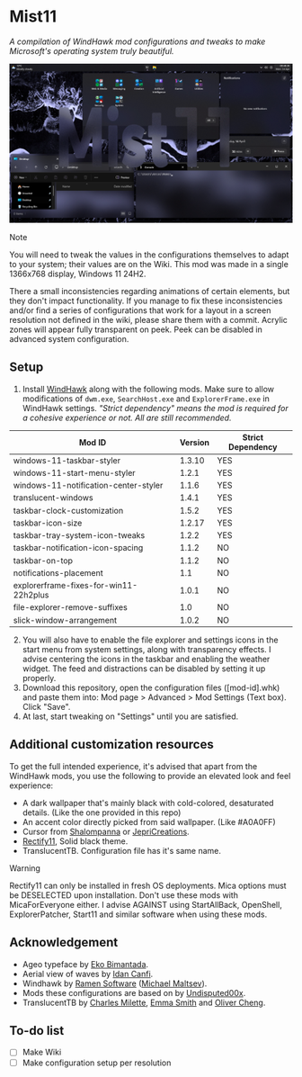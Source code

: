 # Mist11
*A compilation of WindHawk mod configurations and tweaks to make Microsoft's operating system truly beautiful.*

![Inline Preview](./screenshots/inline.png)

> [!NOTE]
> You will need to tweak the values in the configurations themselves to adapt to your system; their values are on the Wiki. This mod was made in a single 1366x768 display, Windows 11 24H2.

There a small inconsistencies regarding animations of certain elements, but they don't impact functionality.
If you manage to fix these inconsistencies and/or find a series of configurations that work for a layout in a screen resolution not defined in the wiki, please share them with a commit.
Acrylic zones will appear fully transparent on peek. Peek can be disabled in advanced system configuration.



## Setup
 1. Install [WindHawk](https://windhawk.net/) along with the following mods. Make sure to allow modifications of `dwm.exe`, `SearchHost.exe` and `ExplorerFrame.exe` in WindHawk settings.
*"Strict dependency" means the mod is required for a cohesive experience or not. All are still recommended.*

| Mod ID | Version | Strict Dependency |
|--|--|--|
| windows-11-taskbar-styler | 1.3.10 | YES |
| windows-11-start-menu-styler | 1.2.1 | YES |
| windows-11-notification-center-styler | 1.1.6 | YES |
| translucent-windows | 1.4.1 | YES |
| taskbar-clock-customization | 1.5.2 | YES |
| taskbar-icon-size | 1.2.17 | YES |
| taskbar-tray-system-icon-tweaks | 1.2.2 | YES |
| taskbar-notification-icon-spacing | 1.1.2 | NO |
| taskbar-on-top | 1.1.2 | NO |
| notifications-placement | 1.1 | NO |
| explorerframe-fixes-for-win11-22h2plus | 1.0.1 | NO |
| file-explorer-remove-suffixes | 1.0 | NO |
| slick-window-arrangement | 1.0.2 | NO |

 2. You will also have to enable the file explorer and settings icons in the start menu from system settings, along with transparency effects. I advise centering the icons in the taskbar and enabling the weather widget. The feed and distractions can be disabled by setting it up properly.
 3. Download this repository, open the configuration files ([mod-id].whk) and paste them into: Mod page > Advanced > Mod Settings (Text box). Click "Save".
 4. At last, start tweaking on "Settings" until you are satisfied.



## Additional customization resources
To get the full intended experience, it's advised that apart from the WindHawk mods, you use the following to provide an elevated look and feel experience:
 - A dark wallpaper that's mainly black with cold-colored, desaturated details. (Like the one provided in this repo)
 - An accent color directly picked from said wallpaper. (Like #A0A0FF)
 - Cursor from [Shalompanna](https://www.deviantart.com/shalompanna) or [JepriCreations](https://www.deviantart.com/jepricreations).
 - [Rectify11](https://rectify11.net/home), Solid black theme. 
 - TranslucentTB. Configuration file has it's same name.

> [!WARNING]
> Rectify11 can only be installed in fresh OS deployments. Mica options must be DESELECTED upon installation.
> Don't use these mods with MicaForEveryone either.
> I advise AGAINST using StartAllBack, OpenShell, ExplorerPatcher, Start11 and similar software when using these mods.



## Acknowledgement
 - Ageo typeface by [Eko Bimantada](https://fontesk.com/designer/eko-bimantara/).
 - Aerial view of waves by [Idan Canfi](https://www.pexels.com/@idan-canfi-779084/).
 - Windhawk by [Ramen Software](https://ramensoftware.com/) ([Michael Maltsev](https://github.com/m417z)).
 - Mods these configurations are based on by [Undisputed00x](https://github.com/Undisputed00x).
 - TranslucentTB by [Charles Milette](https://github.com/sylveon), [Emma Smith](https://github.com/emmatyping) and [Oliver Cheng](https://github.com/olliecheng).



## To-do list
 - [ ] Make Wiki
 - [ ] Make configuration setup per resolution
